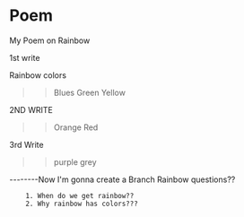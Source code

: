 # Poem
My Poem on Rainbow

1st write

  Rainbow colors 
  >>Blues 
  >>Green
  >> Yellow

2ND WRITE 
  >>Orange
  >>Red 
  
  3rd Write
  >>purple
  >>grey
  
  --------Now I'm gonna create a Branch
        Rainbow questions??
        
        1. When do we get rainbow??
        2. Why rainbow has colors??? 
